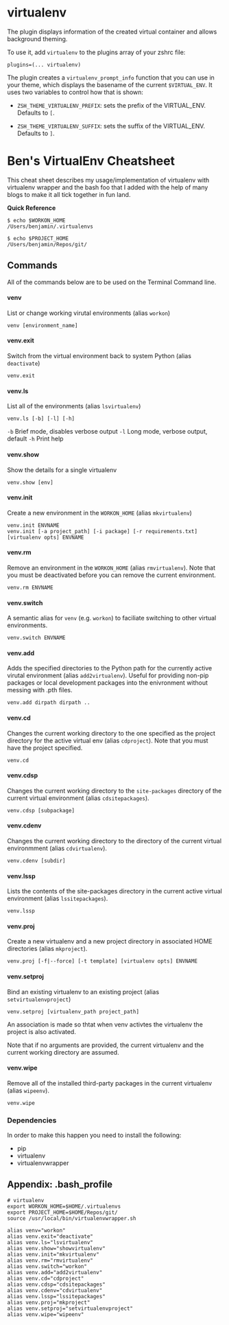 # virtualenv

The plugin displays information of the created virtual container and allows background theming.

To use it, add `virtualenv` to the plugins array of your zshrc file:
```
plugins=(... virtualenv)
```

The plugin creates a `virtualenv_prompt_info` function that you can use in your theme, which displays
the basename of the current `$VIRTUAL_ENV`. It uses two variables to control how that is shown:

- `ZSH_THEME_VIRTUALENV_PREFIX`: sets the prefix of the VIRTUAL_ENV. Defaults to `[`.

- `ZSH_THEME_VIRTUALENV_SUFFIX`: sets the suffix of the VIRTUAL_ENV. Defaults to `]`.


# Ben's VirtualEnv Cheatsheet #

This cheat sheet describes my usage/implementation of virtualenv with virtualenv wrapper and the bash foo that I added with the help of many blogs to make it all tick together in fun land. 

**Quick Reference**

    $ echo $WORKON_HOME
    /Users/benjamin/.virtualenvs

    $ echo $PROJECT_HOME
    /Users/benjamin/Repos/git/

## Commands ##

All of the commands below are to be used on the Terminal Command line.

#### venv ####
List or change working virutal environments (alias `workon`)

    venv [environment_name]

#### venv.exit ####
Switch from the virtual environment back to system Python (alias `deactivate`)
    
    venv.exit
    
#### venv.ls ####
List all of the environments (alias `lsvirtualenv`)

    venv.ls [-b] [-l] [-h]

`-b` Brief mode, disables verbose output
`-l` Long mode, verbose output, default
`-h` Print help

#### venv.show ####
Show the details for a single virtualenv
    
    venv.show [env]

#### venv.init ####
Create a new environment in the `WORKON_HOME` (alias `mkvirtualenv`)

    venv.init ENVNAME
    venv.init [-a project_path] [-i package] [-r requirements.txt] [virtualenv opts] ENVNAME

#### venv.rm ####
Remove an environment in the `WORKON_HOME` (alias `rmvirtualenv`). Note that you must be deactivated before you can remove the current environment.
    
    venv.rm ENVNAME

#### venv.switch ####
A semantic alias for `venv` (e.g. `workon`) to faciliate switching to other virtual environments.
    
    venv.switch ENVNAME

#### venv.add ####
Adds the specified directories to the Python path for the currently active virutal environment (alias `add2virtualenv`). Useful for providing non-pip packages or local development packages into the enivronment without messing with .pth files.
    
    venv.add dirpath dirpath ..

#### venv.cd ####
Changes the current working directory to the one specified as the project directory for the active virtual env (alias `cdproject`). Note that you must have the project specified.
    
    venv.cd

#### venv.cdsp ####
Changes the current working directory to the `site-packages` directory of the current virtual environment (alias `cdsitepackages`).
    
    venv.cdsp [subpackage]

#### venv.cdenv ####
Changes the current working directory to the directory of the current virtual environmment (alias `cdvirtualenv`).
    
    venv.cdenv [subdir]

#### venv.lssp ####
Lists the contents of the site-packages directory in the current active virtual environment (alias `lssitepackages`).

    venv.lssp

#### venv.proj ####
Create a new virtualenv and a new project directory in associated HOME directories (alias `mkproject`).
    
    venv.proj [-f|--force] [-t template] [virtualenv opts] ENVNAME

#### venv.setproj ####
Bind an existing virtualenv to an existing project (alias `setvirtualenvproject`)

    venv.setproj [virtualenv_path project_path]

An association is made so thtat when venv activtes the virtualenv the project is also activated. 

Note that if no arguments are provided, the current virtualenv and the current working directory are assumed.

#### venv.wipe ####
Remove all of the installed third-party packages in the current virtualenv (alias `wipeenv`).
    
    venv.wipe

### Dependencies ###

In order to make this happen you need to install the following:
    
* pip
* virtualenv
* virtualenvwrapper

## Appendix: .bash_profile ##
 
    # virtualenv
    export WORKON_HOME=$HOME/.virtualenvs
    export PROJECT_HOME=$HOME/Repos/git/
    source /usr/local/bin/virtualenvwrapper.sh
    
    alias venv="workon"
    alias venv.exit="deactivate"
    alias venv.ls="lsvirtualenv"
    alias venv.show="showvirtualenv"
    alias venv.init="mkvirtualenv"
    alias venv.rm="rmvirtualenv"
    alias venv.switch="workon"
    alias venv.add="add2virtualenv"
    alias venv.cd="cdproject"
    alias venv.cdsp="cdsitepackages"
    alias venv.cdenv="cdvirtualenv"
    alias venv.lssp="lssitepackages"
    alias venv.proj="mkproject"
    alias venv.setproj="setvirtualenvproject"
    alias venv.wipe="wipeenv"